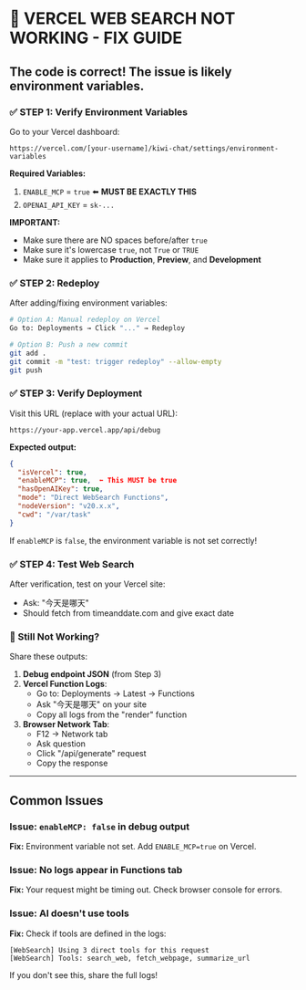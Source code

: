 # 🚨 VERCEL WEB SEARCH NOT WORKING - FIX GUIDE

## The code is correct! The issue is likely environment variables.

### ✅ STEP 1: Verify Environment Variables

Go to your Vercel dashboard:
```
https://vercel.com/[your-username]/kiwi-chat/settings/environment-variables
```

**Required Variables:**

1. `ENABLE_MCP` = `true` ⬅️ **MUST BE EXACTLY THIS**
2. `OPENAI_API_KEY` = `sk-...`

**IMPORTANT:** 
- Make sure there are NO spaces before/after `true`
- Make sure it's lowercase `true`, not `True` or `TRUE`
- Make sure it applies to **Production**, **Preview**, and **Development**

### ✅ STEP 2: Redeploy

After adding/fixing environment variables:

```bash
# Option A: Manual redeploy on Vercel
Go to: Deployments → Click "..." → Redeploy

# Option B: Push a new commit
git add .
git commit -m "test: trigger redeploy" --allow-empty
git push
```

### ✅ STEP 3: Verify Deployment

Visit this URL (replace with your actual URL):
```
https://your-app.vercel.app/api/debug
```

**Expected output:**
```json
{
  "isVercel": true,
  "enableMCP": true,  ⬅️ This MUST be true
  "hasOpenAIKey": true,
  "mode": "Direct WebSearch Functions",
  "nodeVersion": "v20.x.x",
  "cwd": "/var/task"
}
```

If `enableMCP` is `false`, the environment variable is not set correctly!

### ✅ STEP 4: Test Web Search

After verification, test on your Vercel site:
- Ask: "今天是哪天"
- Should fetch from timeanddate.com and give exact date

### 🐛 Still Not Working?

Share these outputs:

1. **Debug endpoint JSON** (from Step 3)
2. **Vercel Function Logs**:
   - Go to: Deployments → Latest → Functions
   - Ask "今天是哪天" on your site
   - Copy all logs from the "render" function
3. **Browser Network Tab**:
   - F12 → Network tab
   - Ask question
   - Click "/api/generate" request
   - Copy the response

---

## Common Issues

### Issue: `enableMCP: false` in debug output
**Fix:** Environment variable not set. Add `ENABLE_MCP=true` on Vercel.

### Issue: No logs appear in Functions tab
**Fix:** Your request might be timing out. Check browser console for errors.

### Issue: AI doesn't use tools
**Fix:** Check if tools are defined in the logs:
```
[WebSearch] Using 3 direct tools for this request
[WebSearch] Tools: search_web, fetch_webpage, summarize_url
```

If you don't see this, share the full logs!

